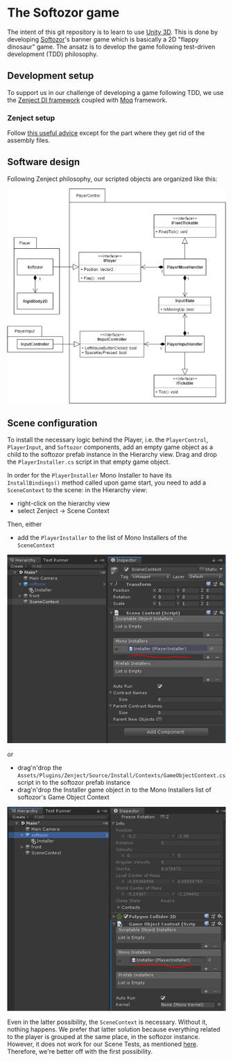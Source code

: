 # The Softozor game

The intent of this git repository is to learn to use [Unity 3D](www.unity3d.com). This is done by developing [Softozor](www.softozor.ch)'s banner game which is basically a 2D "flappy dinosaur" game. The ansatz is to develop the game following test-driven development (TDD) philosophy.

## Development setup

To support us in our challenge of developing a game following TDD, we use the [Zenject DI framework](https://github.com/modesttree/Zenject) coupled with [Moq](https://github.com/Moq/moq4/wiki/Quickstart) framework.

### Zenject setup

Follow [this useful advice](http://adamsingle.com/unit-testing-in-unity-with-zenject-unirx-and-moq/) except for the part where they get rid of the assembly files. 

## Software design

Following Zenject philosophy, our scripted objects are organized like this:

![UML diagram](/doc/img/UML.png)

## Scene configuration

To install the necessary logic behind the Player, i.e. the `PlayerControl`, `PlayerInput`, and `Softozor` components, add an empty game object as a child to the softozor prefab instance in the Hierarchy view. Drag and drop the `PlayerInstaller.cs` script in that empty game object. 

In order for the `PlayerInstaller` Mono Installer to have its `InstallBindings()` method called upon game start, you need to add a `SceneContext` to the scene: in the Hierarchy view:

  * right-click on the hierarchy view
  * select Zenject -> Scene Context

Then, either

  * add the `PlayerInstaller` to the list of Mono Installers of the `SceneContext`

![PlayerInstaller in SceneContext](/doc/img/PlayerInstallerInSceneContext.png)

or 

  * drag'n'drop the `Assets/Plugins/Zenject/Source/Install/Contexts/GameObjectContext.cs` script in to the softozor prefab instance
  * drag'n'drop the Installer game object in to the Mono Installers list of softozor's Game Object Context

![PlayerInstaller in GameObjectContext](/doc/img/PlayerInstallerInGameObjectContext.png)

Even in the latter possibility, the `SceneContext` is necessary. Without it, nothing happens. We prefer that latter solution because everything related to the player is grouped at the same place, in the softozor instance. However, it does not work for our Scene Tests, as mentioned [here](https://github.com/modesttree/Zenject/issues/647). Therefore, we're better off with the first possibility. 
